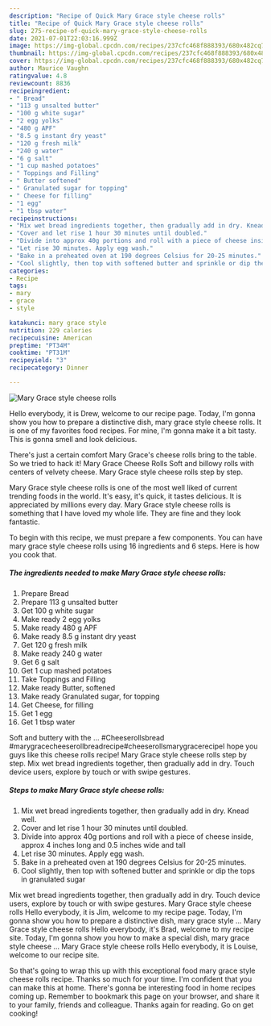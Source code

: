 ```yaml
---
description: "Recipe of Quick Mary Grace style cheese rolls"
title: "Recipe of Quick Mary Grace style cheese rolls"
slug: 275-recipe-of-quick-mary-grace-style-cheese-rolls
date: 2021-07-01T22:03:16.999Z
image: https://img-global.cpcdn.com/recipes/237cfc468f888393/680x482cq70/mary-grace-style-cheese-rolls-recipe-main-photo.jpg
thumbnail: https://img-global.cpcdn.com/recipes/237cfc468f888393/680x482cq70/mary-grace-style-cheese-rolls-recipe-main-photo.jpg
cover: https://img-global.cpcdn.com/recipes/237cfc468f888393/680x482cq70/mary-grace-style-cheese-rolls-recipe-main-photo.jpg
author: Maurice Vaughn
ratingvalue: 4.8
reviewcount: 8836
recipeingredient:
- " Bread"
- "113 g unsalted butter"
- "100 g white sugar"
- "2 egg yolks"
- "480 g APF"
- "8.5 g instant dry yeast"
- "120 g fresh milk"
- "240 g water"
- "6 g salt"
- "1 cup mashed potatoes"
- " Toppings and Filling"
- " Butter softened"
- " Granulated sugar for topping"
- " Cheese for filling"
- "1 egg"
- "1 tbsp water"
recipeinstructions:
- "Mix wet bread ingredients together, then gradually add in dry. Knead well."
- "Cover and let rise 1 hour 30 minutes until doubled."
- "Divide into approx 40g portions and roll with a piece of cheese inside, approx 4 inches long and 0.5 inches wide and tall"
- "Let rise 30 minutes. Apply egg wash."
- "Bake in a preheated oven at 190 degrees Celsius for 20-25 minutes."
- "Cool slightly, then top with softened butter and sprinkle or dip the tops in granulated sugar"
categories:
- Recipe
tags:
- mary
- grace
- style

katakunci: mary grace style 
nutrition: 229 calories
recipecuisine: American
preptime: "PT34M"
cooktime: "PT31M"
recipeyield: "3"
recipecategory: Dinner

---
```



![Mary Grace style cheese rolls](https://img-global.cpcdn.com/recipes/237cfc468f888393/680x482cq70/mary-grace-style-cheese-rolls-recipe-main-photo.jpg)

Hello everybody, it is Drew, welcome to our recipe page. Today, I'm gonna show you how to prepare a distinctive dish, mary grace style cheese rolls. It is one of my favorites food recipes. For mine, I'm gonna make it a bit tasty. This is gonna smell and look delicious.

There&#39;s just a certain comfort Mary Grace&#39;s cheese rolls bring to the table. So we tried to hack it! Mary Grace Cheese Rolls Soft and billowy rolls with centers of velvety cheese. Mary Grace style cheese rolls step by step.

Mary Grace style cheese rolls is one of the most well liked of current trending foods in the world. It's easy, it's quick, it tastes delicious. It is appreciated by millions every day. Mary Grace style cheese rolls is something that I have loved my whole life. They are fine and they look fantastic.


To begin with this recipe, we must prepare a few components. You can have mary grace style cheese rolls using 16 ingredients and 6 steps. Here is how you cook that.

<!--inarticleads1-->

##### The ingredients needed to make Mary Grace style cheese rolls:

1. Prepare  Bread
1. Prepare 113 g unsalted butter
1. Get 100 g white sugar
1. Make ready 2 egg yolks
1. Make ready 480 g APF
1. Make ready 8.5 g instant dry yeast
1. Get 120 g fresh milk
1. Make ready 240 g water
1. Get 6 g salt
1. Get 1 cup mashed potatoes
1. Take  Toppings and Filling
1. Make ready  Butter, softened
1. Make ready  Granulated sugar, for topping
1. Get  Cheese, for filling
1. Get 1 egg
1. Get 1 tbsp water


Soft and buttery with the … #Cheeserollsbread #marygracecheeserollbreadrecipe#cheeserollsmarygracerecipeI hope you guys like this cheese rolls recipe! Mary Grace style cheese rolls step by step. Mix wet bread ingredients together, then gradually add in dry. Touch device users, explore by touch or with swipe gestures. 

<!--inarticleads2-->

##### Steps to make Mary Grace style cheese rolls:

1. Mix wet bread ingredients together, then gradually add in dry. Knead well.
1. Cover and let rise 1 hour 30 minutes until doubled.
1. Divide into approx 40g portions and roll with a piece of cheese inside, approx 4 inches long and 0.5 inches wide and tall
1. Let rise 30 minutes. Apply egg wash.
1. Bake in a preheated oven at 190 degrees Celsius for 20-25 minutes.
1. Cool slightly, then top with softened butter and sprinkle or dip the tops in granulated sugar


Mix wet bread ingredients together, then gradually add in dry. Touch device users, explore by touch or with swipe gestures. Mary Grace style cheese rolls Hello everybody, it is Jim, welcome to my recipe page. Today, I&#39;m gonna show you how to prepare a distinctive dish, mary grace style … Mary Grace style cheese rolls Hello everybody, it&#39;s Brad, welcome to my recipe site. Today, I&#39;m gonna show you how to make a special dish, mary grace style cheese … Mary Grace style cheese rolls Hello everybody, it is Louise, welcome to our recipe site. 

So that's going to wrap this up with this exceptional food mary grace style cheese rolls recipe. Thanks so much for your time. I'm confident that you can make this at home. There's gonna be interesting food in home recipes coming up. Remember to bookmark this page on your browser, and share it to your family, friends and colleague. Thanks again for reading. Go on get cooking!
